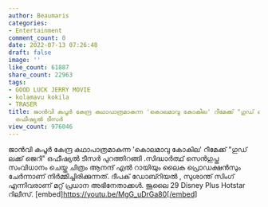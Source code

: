 ```yaml
---
author: Beaumaris
categories:
- Entertainment
comment_count: 0
date: 2022-07-13 07:26:48
draft: false
image: ''
like_count: 61887
share_count: 22963
tags:
- GOOD LUCK JERRY MOVIE
- kolamavu kokila
- TRASER
title: ജാൻവി കപൂർ കേന്ദ്ര കഥാപാത്രമാകുന്ന 'കൊലമാവു കോകില' റീമേക്ക് "ഗുഡ് ലക്ക് ജെറി"
  ഒഫീഷ്യൽ ടീസർ
view_count: 976046
---
```


ജാൻവി കപൂർ കേന്ദ്ര കഥാപാത്രമാകുന്ന 'കൊലമാവു കോകില' റീമേക്ക് "ഗുഡ് ലക്ക് ജെറി" ഒഫീഷ്യൽ ടീസർ പുറത്തിറങ്ങി .സിദ്ധാർത്ഥ് സെൻഗുപ്ത സംവിധാനം ചെയ്ത ചിത്രം ആനന്ദ് എൽ റായിയും ലൈക പ്രൊഡക്ഷൻസും ചേർന്നാണ് നിർമ്മിച്ചിരിക്കുന്നത്. ദീപക് ഡോബ്റിയൽ , സുശാന്ത് സിംഗ് എന്നിവരാണ് മറ്റ് പ്രധാന അഭിനേതാക്കൾ. ജൂലൈ 29 Disney Plus Hotstar റിലീസ്. [embed]https://youtu.be/MgG_uDrGa80[/embed]